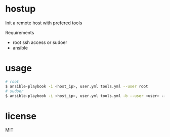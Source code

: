 # hostup
Init a remote host with prefered tools

Requirements
- root ssh access or sudoer
- ansible

# usage
```bash
# root
$ ansible-playbook -i <host_ip>, user.yml tools.yml --user root
# sudoer
$ ansible-playbook -i <host_ip>, user.yml tools.yml -b --user <user> --ask-pass --ask-become-pass -c paramiko
```

# license
MIT
